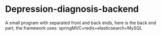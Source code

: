 # Depression-diagnosis-backend
A small program with separated front and back ends, here is the back end part, the framework uses: springMVC+redis+elasticsearch+MySQL
